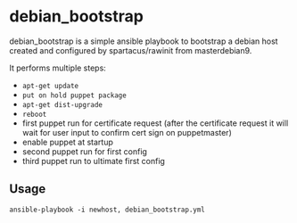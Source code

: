 # debian_bootstrap

debian_bootstrap is a simple ansible playbook to bootstrap a debian host created and configured by spartacus/rawinit from masterdebian9.

It performs multiple steps:

* `apt-get update`
* `put on hold puppet package`
* `apt-get dist-upgrade`
* `reboot`
* first puppet run for certificate request (after the certificate request it will wait for user input to confirm cert sign on puppetmaster)
* enable puppet at startup
* second puppet run for first config
* third puppet run to ultimate first config

## Usage
```
ansible-playbook -i newhost, debian_bootstrap.yml
```
